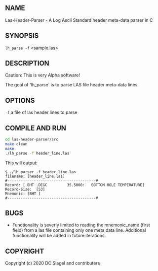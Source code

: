 
NAME
----
Las-Header-Parser - A Log Ascii Standard header meta-data parser in C

SYNOPSIS
--------

`lh_parse -f` <sample.las>

DESCRIPTION
-----------
Caution: This is very Alpha software!

The goal of 'lh_parse` is to parse LAS file header meta-data lines.

OPTIONS
-------

`-f`
  a file of las header lines to parse

COMPILE AND RUN
---------------

```bash
cd las-header-parser/src
make clean
make
./lh_parse -f header_line.las
```

This will output:

```
$ ./lh_parser -f header_line.las
filename: [header_line.las]
#----------------------------------------#
Record: [ BHT .DEGC         35.5000:   BOTTOM HOLE TEMPERATURE]
Record-Size:  [53]
Mnemonic: [BHT ]
#----------------------------------------#
```

BUGS
----

- Functionality is severly limited to reading the mnemonic_name (first field)
  from a las file containing only one meta data line.  Additional functionality
  will be added in future iterations.


COPYRIGHT
------

Copyright (c) 2020 DC Slagel and contributers
